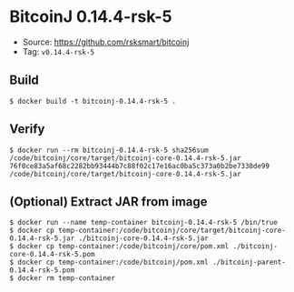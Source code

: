 # BitcoinJ 0.14.4-rsk-5

* Source: https://github.com/rsksmart/bitcoinj
* Tag: `v0.14.4-rsk-5`

## Build

```
$ docker build -t bitcoinj-0.14.4-rsk-5 .
```

## Verify

```
$ docker run --rm bitcoinj-0.14.4-rsk-5 sha256sum /code/bitcoinj/core/target/bitcoinj-core-0.14.4-rsk-5.jar
76f0ce83a5af68c2282bb93444b7c88f02c17e16ac0ba5c373a0b2be7330de99  /code/bitcoinj/core/target/bitcoinj-core-0.14.4-rsk-5.jar
```

## (Optional) Extract JAR from image

```
$ docker run --name temp-container bitcoinj-0.14.4-rsk-5 /bin/true
$ docker cp temp-container:/code/bitcoinj/core/target/bitcoinj-core-0.14.4-rsk-5.jar ./bitcoinj-core-0.14.4-rsk-5.jar
$ docker cp temp-container:/code/bitcoinj/core/pom.xml ./bitcoinj-core-0.14.4-rsk-5.pom
$ docker cp temp-container:/code/bitcoinj/pom.xml ./bitcoinj-parent-0.14.4-rsk-5.pom
$ docker rm temp-container
```
